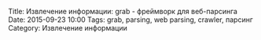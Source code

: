 Title: Извлечение информации: grab - фреймворк для веб-парсинга 
Date: 2015-09-23 10:00
Tags: grab, parsing, web parsing, crawler, парсинг
Category: Извлечение информации
